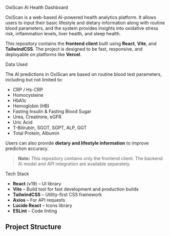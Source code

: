 OxiScan AI Health Dashboard

OxiScan is a web-based AI-powered health analytics platform. It allows users to input their basic lifestyle and dietary information along with routine blood parameters, and the system provides insights into oxidative stress risk, inflammation levels, liver health, and sleep health.

This repository contains the **frontend client** built using **React**, **Vite**, and **TailwindCSS**. The project is designed to be fast, responsive, and deployable on platforms like **Vercel**.

Data Used

The AI predictions in OxiScan are based on routine blood test parameters, including but not limited to:

- CRP / Hs-CRP  
- Homocysteine  
- HbA1c  
- Hemoglobin (HB)  
- Fasting Insulin & Fasting Blood Sugar  
- Urea, Creatinine, eGFR  
- Uric Acid  
- T-Bilirubin, SGOT, SGPT, ALP, GGT  
- Total Protein, Albumin  

Users can also provide **dietary and lifestyle information** to improve prediction accuracy.

> **Note:** This repository contains only the frontend client. The backend AI model and API integration are available separately.

Tech Stack

- **React** (v19) – UI library  
- **Vite** – Build tool for fast development and production builds  
- **TailwindCSS** – Utility-first CSS framework  
- **Axios** – For API requests  
- **Lucide React** – Icons library  
- **ESLint** – Code linting

## Project Structure

